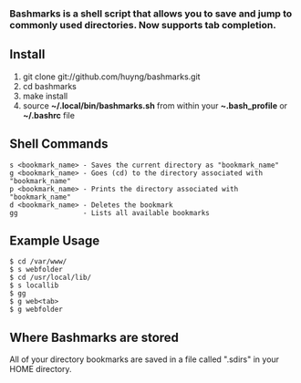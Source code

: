 ### Bashmarks is a shell script that allows you to save and jump to commonly used directories. Now supports tab completion.

## Install

1. git clone git://github.com/huyng/bashmarks.git
2. cd bashmarks
3. make install
4. source **~/.local/bin/bashmarks.sh** from within your **~.bash\_profile** or **~/.bashrc** file

## Shell Commands

    s <bookmark_name> - Saves the current directory as "bookmark_name"
    g <bookmark_name> - Goes (cd) to the directory associated with "bookmark_name"
    p <bookmark_name> - Prints the directory associated with "bookmark_name"
    d <bookmark_name> - Deletes the bookmark
    gg                - Lists all available bookmarks
    
## Example Usage

    $ cd /var/www/
    $ s webfolder
    $ cd /usr/local/lib/
    $ s locallib
    $ gg
    $ g web<tab>
    $ g webfolder

## Where Bashmarks are stored
    
All of your directory bookmarks are saved in a file called ".sdirs" in your HOME directory.
